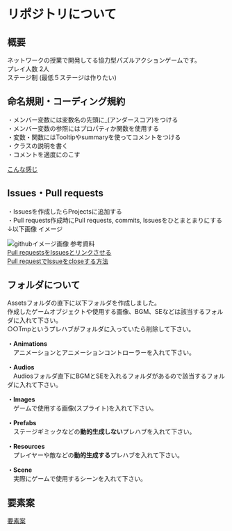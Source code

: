 # リポジトリについて
## 概要
ネットワークの授業で開発してる協力型パズルアクションゲームです。  
プレイ人数 2人  
ステージ制 (最低５ステージは作りたい)

## 命名規則・コーディング規約
・メンバー変数には変数名の先頭に_(アンダースコア)をつける  
・メンバー変数の参照にはプロパティか関数を使用する   
・変数・関数にはTooltipやsummaryを使ってコメントをつける  
・クラスの説明を書く  
・コメントを適度にのこす 

[こんな感じ](https://github.com/ShinoharaRyuga/2d_jellybrothers/blob/master/Assets/Shinohara/Scripts/RespawnManager.cs)

## Issues・Pull requests
・Issuesを作成したらProjectsに追加する  
・Pull requests作成時にPull requests, commits, Issuesをひとまとまりにする　↓以下画像 イメージ

![githubイメージ画像](https://user-images.githubusercontent.com/86392648/178971064-3bb6d023-1e97-45d7-83ba-3d87d4eec8ec.png)
参考資料  
[Pull requestsをIssuesとリンクさせる](https://tonari-it.com/github-issue-close/)  
[Pull requestでIssueをcloseする方法](https://qumeru.com/magazine/617)

## フォルダについて
Assetsフォルダの直下に以下フォルダを作成しました。  
作成したゲームオブジェクトや使用する画像、BGM、SEなどは該当するフォルダに入れて下さい。  
○○Tmpというプレハブがフォルダに入っていたら削除して下さい。

**・Animations**  
　アニメーションとアニメーションコントローラーを入れて下さい。  

**・Audios**  
　Audiosフォルダ直下にBGMとSEを入れるフォルダがあるので該当するフォルダに入れて下さい。

**・Images**  
　ゲームで使用する画像(スプライト)を入れて下さい。  

**・Prefabs**    
　ステージギミックなどの**動的生成しない**プレハブを入れて下さい。

**・Resources**  
　プレイヤーや敵などの**動的生成する**プレハブを入れて下さい。  

**・Scene**  
　実際にゲームで使用するシーンを入れて下さい。


## 要素案
[要素案](https://drive.google.com/drive/folders/1EzZpdk03KjzjG029Iuoia5yaIyrEV4Nw)
